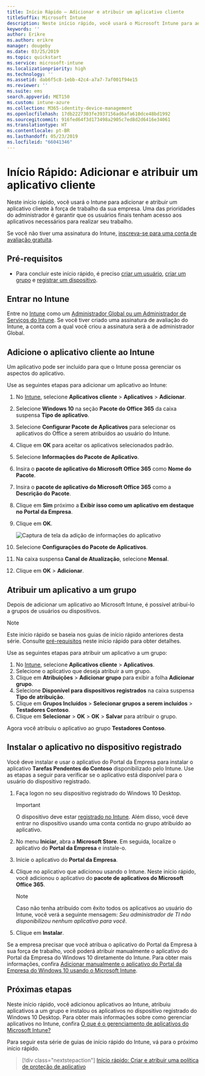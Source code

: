 ```yaml
---
title: Início Rápido – Adicionar e atribuir um aplicativo cliente
titleSuffix: Microsoft Intune
description: Neste início rápido, você usará o Microsoft Intune para adicionar e atribuir um aplicativo cliente.
keywords: ''
author: Erikre
ms.author: erikre
manager: dougeby
ms.date: 03/25/2019
ms.topic: quickstart
ms.service: microsoft-intune
ms.localizationpriority: high
ms.technology: ''
ms.assetid: dab6f5c8-1ebb-42c4-a7a7-7af001f94e15
ms.reviewer: ''
ms.suite: ems
search.appverid: MET150
ms.custom: intune-azure
ms.collection: M365-identity-device-management
ms.openlocfilehash: 17db2227303fe3937156ad6afa610dce48bd1992
ms.sourcegitcommit: 916fed64f3d173498a2905c7ed8d2d6416e34061
ms.translationtype: HT
ms.contentlocale: pt-BR
ms.lasthandoff: 05/23/2019
ms.locfileid: "66041346"
---
```

# <a name="quickstart-add-and-assign-a-client-app"></a>Início Rápido: Adicionar e atribuir um aplicativo cliente

Neste início rápido, você usará o Intune para adicionar e atribuir um aplicativo cliente à força de trabalho da sua empresa. Uma das prioridades do administrador é garantir que os usuários finais tenham acesso aos aplicativos necessários para realizar seu trabalho. 

Se você não tiver uma assinatura do Intune, [inscreva-se para uma conta de avaliação gratuita](free-trial-sign-up.md).

## <a name="prerequisites"></a>Pré-requisitos

- Para concluir este início rápido, é preciso [criar um usuário](quickstart-create-user.md), [criar um grupo](quickstart-create-group.md) e [registrar um dispositivo](quickstart-setup-auto-enrollment.md).

## <a name="sign-in-to-intune"></a>Entrar no Intune

Entre no [Intune](https://aka.ms/intuneportal) como um [Administrador Global ou um Administrador de Serviços do Intune](users-add.md#types-of-administrators). Se você tiver criado uma assinatura de avaliação do Intune, a conta com a qual você criou a assinatura será a de administrador Global.

## <a name="add-the-client-app-to-intune"></a>Adicione o aplicativo cliente ao Intune

Um aplicativo pode ser incluído para que o Intune possa gerenciar os aspectos do aplicativo. 

Use as seguintes etapas para adicionar um aplicativo ao Intune:

1. No [Intune](https://aka.ms/intuneportal), selecione **Aplicativos cliente** > **Aplicativos** > **Adicionar**. 
2. Selecione **Windows 10** na seção **Pacote do Office 365** da caixa suspensa **Tipo de aplicativo**.
3. Selecione **Configurar Pacote de Aplicativos** para selecionar os aplicativos do Office a serem atribuídos ao usuário do Intune.
4. Clique em **OK** para aceitar os aplicativos selecionados padrão.
5. Selecione **Informações do Pacote de Aplicativo**.
6. Insira o **pacote de aplicativo do Microsoft Office 365** como **Nome do Pacote**.
7. Insira o **pacote de aplicativo do Microsoft Office 365** como a **Descrição do Pacote**.
8. Clique em **Sim** próximo a **Exibir isso como um aplicativo em destaque no Portal da Empresa**.
9. Clique em **OK**.

    ![Captura de tela da adição de informações do aplicativo](media/quickstart-add-assign-app/quickstart-add-assign-app-01.png)

8. Selecione **Configurações do Pacote de Aplicativos**.
9. Na caixa suspensa **Canal de Atualização**, selecione **Mensal**.
10. Clique em **OK** > **Adicionar**.

## <a name="assign-the-app-to-a-group"></a>Atribuir um aplicativo a um grupo

Depois de adicionar um aplicativo ao Microsoft Intune, é possível atribuí-lo a grupos de usuários ou dispositivos.

> [!NOTE]
> Este início rápido se baseia nos guias de início rápido anteriores desta série. Consulte [pré-requisitos](quickstart-add-assign-app.md#prerequisites) neste início rápido para obter detalhes.

Use as seguintes etapas para atribuir um aplicativo a um grupo:
1. No [Intune](https://aka.ms/intuneportal), selecione **Aplicativos cliente** > **Aplicativos**. 
2. Selecione o aplicativo que deseja atribuir a um grupo.   
3. Clique em **Atribuições** > **Adicionar grupo** para exibir a folha **Adicionar grupo**.
4. Selecione **Disponível para dispositivos registrados** na caixa suspensa **Tipo de atribuição**. 
5. Clique em **Grupos Incluídos** > **Selecionar grupos a serem incluídos** > **Testadores Contoso**.
6. Clique em **Selecionar** > **OK** > **OK** > **Salvar** para atribuir o grupo.

Agora você atribuiu o aplicativo ao grupo **Testadores Contoso**.

## <a name="install-the-app-on-the-enrolled-device"></a>Instalar o aplicativo no dispositivo registrado

Você deve instalar e usar o aplicativo do Portal da Empresa para instalar o aplicativo **Tarefas Pendentes do Contoso** disponibilizado pelo Intune. Use as etapas a seguir para verificar se o aplicativo está disponível para o usuário do dispositivo registrado.

1. Faça logon no seu dispositivo registrado do Windows 10 Desktop.

    > [!IMPORTANT]
    > O dispositivo deve estar [registrado no Intune](quickstart-enroll-windows-device.md). Além disso, você deve entrar no dispositivo usando uma conta contida no grupo atribuído ao aplicativo.

2. No menu **Iniciar**, abra a **Microsoft Store**. Em seguida, localize o aplicativo do **Portal da Empresa** e instale-o.
3. Inicie o aplicativo do **Portal da Empresa**.
4. Clique no aplicativo que adicionou usando o Intune. Neste início rápido, você adicionou o aplicativo do **pacote de aplicativos do Microsoft Office 365**.

    > [!NOTE]
    > Caso não tenha atribuído com êxito todos os aplicativos ao usuário do Intune, você verá a seguinte mensagem: *Seu administrador de TI não disponibilizou nenhum aplicativo para você.*

5. Clique em **Instalar**.

Se a empresa precisar que você atribua o aplicativo do Portal da Empresa à sua força de trabalho, você poderá atribuir manualmente o aplicativo do Portal da Empresa do Windows 10 diretamente do Intune. Para obter mais informações, confira [Adicionar manualmente o aplicativo do Portal da Empresa do Windows 10 usando o Microsoft Intune](store-apps-company-portal-app.md).

## <a name="next-steps"></a>Próximas etapas

Neste início rápido, você adicionou aplicativos ao Intune, atribuiu aplicativos a um grupo e instalou os aplicativos no dispositivo registrado do Windows 10 Desktop. Para obter mais informações sobre como gerenciar aplicativos no Intune, confira [O que é o gerenciamento de aplicativos do Microsoft Intune?](app-management.md)

Para seguir esta série de guias de início rápido do Intune, vá para o próximo início rápido.

> [!div class="nextstepaction"]
> [Início rápido: Criar e atribuir uma política de proteção de aplicativo](quickstart-create-assign-app-policy.md)

